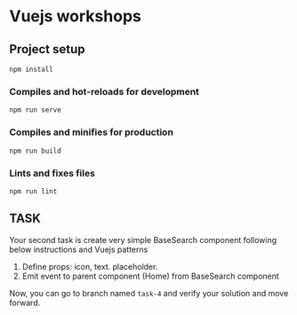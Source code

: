 # Vuejs workshops

## Project setup
```
npm install
```

### Compiles and hot-reloads for development
```
npm run serve
```

### Compiles and minifies for production
```
npm run build
```

### Lints and fixes files
```
npm run lint
```


## TASK

Your second task is create very simple BaseSearch component following below instructions and Vuejs patterns

1.  Define props: icon, text. placeholder.
2.  Emit event to parent component (Home) from BaseSearch component

Now, you can go to branch named `task-4` and verify your solution and move forward. 
